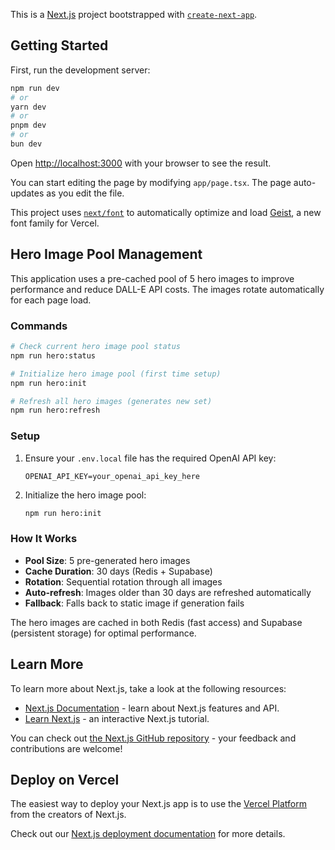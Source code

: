 This is a [Next.js](https://nextjs.org) project bootstrapped with [`create-next-app`](https://nextjs.org/docs/app/api-reference/cli/create-next-app).

## Getting Started

First, run the development server:

```bash
npm run dev
# or
yarn dev
# or
pnpm dev
# or
bun dev
```

Open [http://localhost:3000](http://localhost:3000) with your browser to see the result.

You can start editing the page by modifying `app/page.tsx`. The page auto-updates as you edit the file.

This project uses [`next/font`](https://nextjs.org/docs/app/building-your-application/optimizing/fonts) to automatically optimize and load [Geist](https://vercel.com/font), a new font family for Vercel.

## Hero Image Pool Management

This application uses a pre-cached pool of 5 hero images to improve performance and reduce DALL-E API costs. The images rotate automatically for each page load.

### Commands

```bash
# Check current hero image pool status
npm run hero:status

# Initialize hero image pool (first time setup)
npm run hero:init

# Refresh all hero images (generates new set)
npm run hero:refresh
```

### Setup

1. Ensure your `.env.local` file has the required OpenAI API key:
   ```
   OPENAI_API_KEY=your_openai_api_key_here
   ```

2. Initialize the hero image pool:
   ```bash
   npm run hero:init
   ```

### How It Works

- **Pool Size**: 5 pre-generated hero images
- **Cache Duration**: 30 days (Redis + Supabase)
- **Rotation**: Sequential rotation through all images
- **Auto-refresh**: Images older than 30 days are refreshed automatically
- **Fallback**: Falls back to static image if generation fails

The hero images are cached in both Redis (fast access) and Supabase (persistent storage) for optimal performance.

## Learn More

To learn more about Next.js, take a look at the following resources:

- [Next.js Documentation](https://nextjs.org/docs) - learn about Next.js features and API.
- [Learn Next.js](https://nextjs.org/learn) - an interactive Next.js tutorial.

You can check out [the Next.js GitHub repository](https://github.com/vercel/next.js) - your feedback and contributions are welcome!

## Deploy on Vercel

The easiest way to deploy your Next.js app is to use the [Vercel Platform](https://vercel.com/new?utm_medium=default-template&filter=next.js&utm_source=create-next-app&utm_campaign=create-next-app-readme) from the creators of Next.js.

Check out our [Next.js deployment documentation](https://nextjs.org/docs/app/building-your-application/deploying) for more details.
